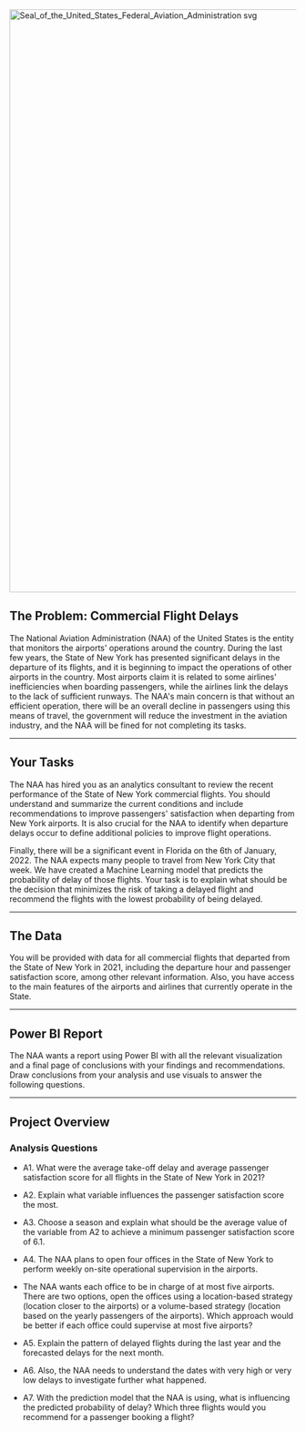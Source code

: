 
<img width="1024" height="1024" alt="Seal_of_the_United_States_Federal_Aviation_Administration svg" src="https://github.com/user-attachments/assets/7c449649-23d8-42e9-aec6-8a22e77bee66" />

## The Problem: Commercial Flight Delays

The National Aviation Administration (NAA) of the United States is the entity that monitors the airports' operations around the country. During the last few years, the State of New York has presented significant delays in the departure of its flights, and it is beginning to impact the operations of other airports in the country. Most airports claim it is related to some airlines' inefficiencies when boarding passengers, while the airlines link the delays to the lack of sufficient runways. The NAA's main concern is that without an efficient operation, there will be an overall decline in passengers using this means of travel, the government will reduce the investment in the aviation industry, and the NAA will be fined for not completing its tasks.

***

## Your Tasks

The NAA has hired you as an analytics consultant to review the recent performance of the State of New York commercial flights. You should understand and summarize the current conditions and include recommendations to improve passengers' satisfaction when departing from New York airports. It is also crucial for the NAA to identify when departure delays occur to define additional policies to improve flight operations.

Finally, there will be a significant event in Florida on the 6th of January, 2022. The NAA expects many people to travel from New York City that week. We have created a Machine Learning model that predicts the probability of delay of those flights. Your task is to explain what should be the decision that minimizes the risk of taking a delayed flight and recommend the flights with the lowest probability of being delayed.

***

## The Data

You will be provided with data for all commercial flights that departed from the State of New York in 2021, including the departure hour and passenger satisfaction score, among other relevant information. Also, you have access to the main features of the airports and airlines that currently operate in the State.

***

## Power BI Report

The NAA wants a report using Power BI with all the relevant visualization and a final page of conclusions with your findings and recommendations. Draw conclusions from your analysis and use visuals to answer the following questions.

***

## Project Overview

### Analysis Questions

* A1. What were the average take-off delay and average passenger satisfaction score for all flights in the State of New York in 2021?

* A2. Explain what variable influences the passenger satisfaction score the most.

* A3. Choose a season and explain what should be the average value of the variable from A2 to achieve a minimum passenger satisfaction score of 6.1.

* A4. The NAA plans to open four offices in the State of New York to perform weekly on-site operational supervision in the airports.

* The NAA wants each office to be in charge of at most five airports. There are two options, open the offices using a location-based strategy (location closer to the airports) or a volume-based strategy (location based on the yearly passengers of the airports). Which approach would be better if each office could supervise at most five airports?

* A5. Explain the pattern of delayed flights during the last year and the forecasted delays for the next month.

* A6. Also, the NAA needs to understand the dates with very high or very low delays to investigate further what happened.

* A7. With the prediction model that the NAA is using, what is influencing the predicted probability of delay? Which three flights would you recommend for a passenger booking a flight?
